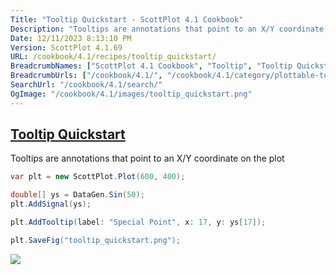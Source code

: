 ```yaml
---
Title: "Tooltip Quickstart - ScottPlot 4.1 Cookbook"
Description: "Tooltips are annotations that point to an X/Y coordinate on the plot"
Date: 12/11/2023 8:13:10 PM
Version: ScottPlot 4.1.69
URL: /cookbook/4.1/recipes/tooltip_quickstart/
BreadcrumbNames: ["ScottPlot 4.1 Cookbook", "Tooltip", "Tooltip Quickstart"]
BreadcrumbUrls: ["/cookbook/4.1/", "/cookbook/4.1/category/plottable-tooltip", "/cookbook/4.1/recipes/tooltip_quickstart/"]
SearchUrl: "/cookbook/4.1/search/"
OgImage: "/cookbook/4.1/images/tooltip_quickstart.png"
---
```


<h2><a id='tooltip-quickstart' href='/cookbook/4.1/recipes/tooltip_quickstart/'>Tooltip Quickstart</a></h2>

Tooltips are annotations that point to an X/Y coordinate on the plot

```cs
var plt = new ScottPlot.Plot(600, 400);

double[] ys = DataGen.Sin(50);
plt.AddSignal(ys);

plt.AddTooltip(label: "Special Point", x: 17, y: ys[17]);

plt.SaveFig("tooltip_quickstart.png");
```

<img src='../../images/tooltip_quickstart.png' class='d-block mx-auto my-5' />


